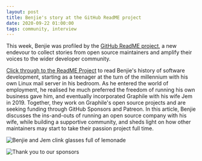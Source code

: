 ```yaml
---
layout: post
title: Benjie's story at the GitHub ReadME project
date: 2020-09-22 01:00:00
tags: community, interview
---
```


This week, Benjie was profiled by the [GitHub ReadME project](https://github.com/readme), a new endevour to collect stories from open source maintainers and amplify their voices to the wider developer community. 

[Click through to the ReadME Project](https://github.com/readme/stories/benjie-gillam) to read Benjie's history of software development, starting as a teenager at the turn of the millennium with his own Linux mail server in his bedroom. As he entered the world of employment, he realised he much preferred the freedom of running his own business gave him, and eventually incorporated Graphile with his wife Jem in 2019. Together, they work on Graphile's open source projects and are seeking funding through GitHub Sponsors and Patreon. In this article, Benjie discusses the ins-and-outs of running an open source company with his wife, while building a supportive community, and sheds light on how other maintainers may start to take their passion project full time. 

![Benjie and Jem clink glasses full of lemonade]({{site.url}}/assets/images/jem-and-benjie.jpg)

![Thank you to our sponsors]({{site.url}}/assets/images/thanks.png)
